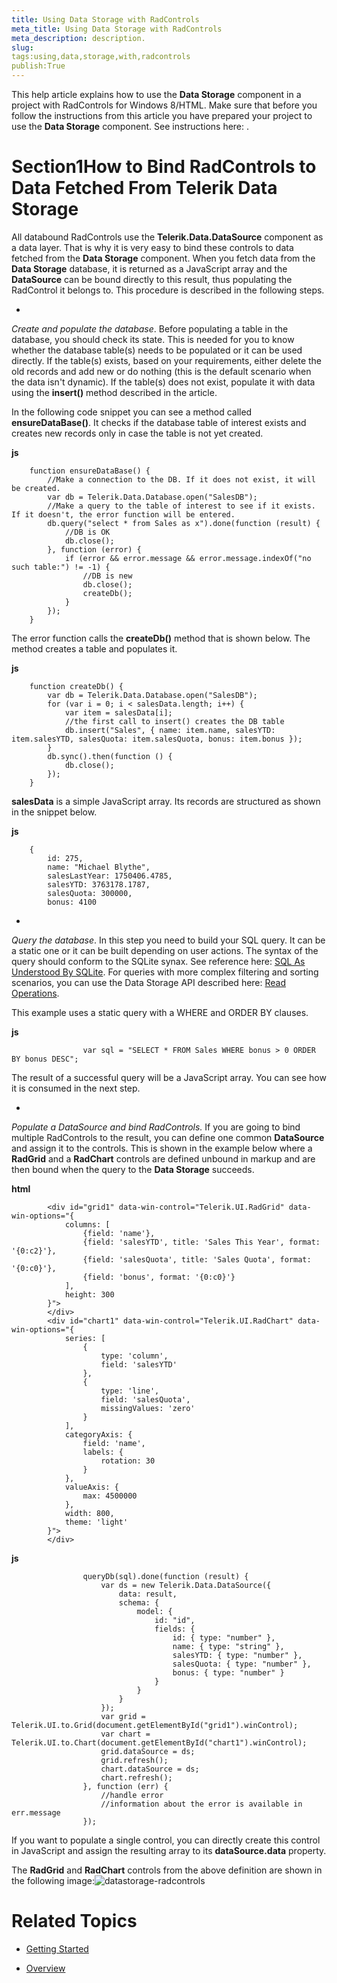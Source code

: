 ```yaml
---
title: Using Data Storage with RadControls
meta_title: Using Data Storage with RadControls
meta_description: description.
slug: 
tags:using,data,storage,with,radcontrols
publish:True
---
```



This help article explains how to use the __Data Storage__ component in a project with RadControls for Windows 8/HTML. Make sure that before you follow the
				instructions from this article you have prepared your project to use the __Data Storage__ component. See instructions here:
				[](82cab44f-a2db-4a0c-9df0-89e89cd106bc).
			

# Section1How to Bind RadControls to Data Fetched From Telerik Data Storage

All databound RadControls use the __Telerik.Data.DataSource__ component as a data layer. That is why it is very easy to bind these
					controls to data fetched from the __Data Storage__ component. When you fetch data from the __Data Storage__ database, it is returned as a
					JavaScript array and the __DataSource__ can be bound directly to this result, thus populating the RadControl
					it belongs to. This procedure is described in the following steps.
				

* 

*Create and populate the database*. Before populating a table in the database, you should check its state. This is
							needed for you to know whether the database table(s) needs to be populated or it can be used directly. If the table(s) exists, based on your
							requirements, either delete the old records and add new or do nothing (this is the default scenario when the data
							isn't dynamic). If the table(s) does not exist, populate it with data using the __insert()__ method described in the
							[](82cab44f-a2db-4a0c-9df0-89e89cd106bc) article.
						

In the following code snippet you can see a method called __ensureDataBase()__. It checks if the database table of interest
							exists and creates new records only in case the table is not yet created.
						


 __js__
    


		function ensureDataBase() {
			//Make a connection to the DB. If it does not exist, it will be created.
			var db = Telerik.Data.Database.open("SalesDB");
			//Make a query to the table of interest to see if it exists. If it doesn't, the error function will be entered.
			db.query("select * from Sales as x").done(function (result) {
				//DB is OK
				db.close();
			}, function (error) {
				if (error && error.message && error.message.indexOf("no such table:") != -1) {
					//DB is new
					db.close();
					createDb();
				}
			});
		}



The error function calls the __createDb()__ method that is shown below. The method creates a table and populates it.
						


 __js__
    


		function createDb() {
			var db = Telerik.Data.Database.open("SalesDB");
			for (var i = 0; i < salesData.length; i++) {
				var item = salesData[i];
				//the first call to insert() creates the DB table
				db.insert("Sales", { name: item.name, salesYTD: item.salesYTD, salesQuota: item.salesQuota, bonus: item.bonus });
			}
			db.sync().then(function () {
				db.close();
			});
		}



__salesData__ is a simple JavaScript array. Its records are structured as shown in the snippet below.
						


 __js__
    


		{
			id: 275,
			name: "Michael Blythe",
			salesLastYear: 1750406.4785,
			salesYTD: 3763178.1787,
			salesQuota: 300000,
			bonus: 4100



* 

*Query the database*. In this step you need to build your SQL query. It can be a static one or it can be built
							depending on user actions. The syntax of the query should conform to the SQLite synax. See reference here: [SQL As Understood By SQLite](http://www.sqlite.org/lang_select.html). For queries with more complex filtering and sorting scenarios, you can use the Data Storage API described here:
							[Read Operations](e8255ea7-4da1-41fc-91a1-9401cef081a2).
						

This example uses a static query with a WHERE and ORDER BY clauses.


 __js__
    


					var sql = "SELECT * FROM Sales WHERE bonus > 0 ORDER BY bonus DESC";



The result of a successful query will be a JavaScript array. You can see how it is consumed in the next step.
						

* 

*Populate a DataSource and bind RadControls.* If you are going to bind multiple RadControls to the result, you can define
							one common __DataSource__ and assign it to the controls. This is shown in the example below where a __RadGrid__
							and a __RadChart__ controls are defined unbound in markup and are then bound when the query to the __Data Storage__
							succeeds.
						


 __html__
    


			<div id="grid1" data-win-control="Telerik.UI.RadGrid" data-win-options="{
				columns: [
					{field: 'name'},
					{field: 'salesYTD', title: 'Sales This Year', format: '{0:c2}'},
					{field: 'salesQuota', title: 'Sales Quota', format: '{0:c0}'},
					{field: 'bonus', format: '{0:c0}'}
				],
				height: 300
			}">
			</div>
			<div id="chart1" data-win-control="Telerik.UI.RadChart" data-win-options="{
				series: [
					{
						type: 'column',
						field: 'salesYTD'
					},
					{
						type: 'line',
						field: 'salesQuota',
						missingValues: 'zero'
					}
				],
				categoryAxis: {
					field: 'name',
					labels: {
						rotation: 30
					}
				},
				valueAxis: {
					max: 4500000
				},
				width: 800,
				theme: 'light'
			}">
			</div>




 __js__
    


					queryDb(sql).done(function (result) {
						var ds = new Telerik.Data.DataSource({
							data: result,
							schema: {
								model: {
									id: "id",
									fields: {
										id: { type: "number" },
										name: { type: "string" },
										salesYTD: { type: "number" },
										salesQuota: { type: "number" },
										bonus: { type: "number" }
									}
								}
							}
						});
						var grid = Telerik.UI.to.Grid(document.getElementById("grid1").winControl);
						var chart = Telerik.UI.to.Chart(document.getElementById("chart1").winControl);
						grid.dataSource = ds;
						grid.refresh();
						chart.dataSource = ds;
						chart.refresh();
					}, function (err) {
						//handle error
						//information about the error is available in err.message
					});



If you want to populate a single control, you can directly create this control in JavaScript and assign the resulting array to its
							__dataSource.data__ property.
						

The __RadGrid__ and __RadChart__ controls from the above definition are shown in the following image:![datastorage-radcontrols](../Media/DataStorage\datastorage-radcontrols.png)

# Related Topics

 * [Getting Started]({{slug:getting-started}})

 * [Overview]({{slug:overview}})
